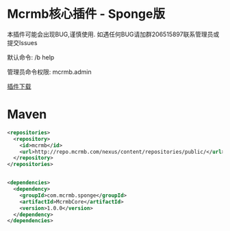 # Mcrmb核心插件 - Sponge版
本插件可能会出现BUG,谨慎使用.
如遇任何BUG请加群206515897联系管理员或提交Issues

默认命令:
/b help

管理员命令权限: mcrmb.admin

[插件下载](https://github.com/txgs888/McrmbCore_Sponge/releases/)

# Maven
```xml
<repositories>
  <repository>
    <id>mcrmb</id>
    <url>http://repo.mcrmb.com/nexus/content/repositories/public/</url>
  </repository>
</repositories>


<dependencies>
  <dependency>
    <groupId>com.mcrmb.sponge</groupId>
    <artifactId>McrmbCore</artifactId>
    <version>1.0.0</version>
  </dependency>
</dependencies>
```

